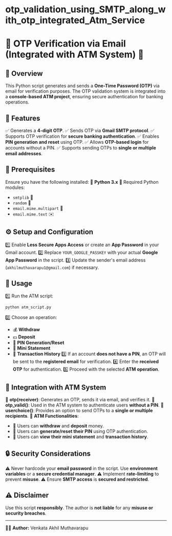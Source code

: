 # otp_validation_using_SMTP_along_with_otp_integrated_Atm_Service
# 🔐 OTP Verification via Email (Integrated with ATM System) 🏦

## 📌 Overview
This Python script generates and sends a **One-Time Password (OTP)** via email for verification purposes. The OTP validation system is integrated into a **console-based ATM project**, ensuring secure authentication for banking operations.

## 🚀 Features
✅ Generates a **4-digit OTP**.
✅ Sends OTP via **Gmail SMTP protocol**.
✅ Supports OTP verification for **secure banking authentication**.
✅ Enables **PIN generation and reset** using OTP.
✅ Allows **OTP-based login** for accounts without a PIN.
✅ Supports sending OTPs to **single or multiple email addresses**.

## 🔧 Prerequisites
Ensure you have the following installed:
🔹 **Python 3.x**
🔹 Required Python modules:
   - `smtplib` 📩
   - `random` 🎲
   - `email.mime.multipart` 📜
   - `email.mime.text` ✉️

## ⚙️ Setup and Configuration
1️⃣ Enable **Less Secure Apps Access** or create an **App Password** in your Gmail account.
2️⃣ Replace `YOUR_GOOGLE_PASSKEY` with your actual **Google App Password** in the script.
3️⃣ Update the sender's email address (`akhilmuthavarapu1@gmail.com`) if necessary.

## 🎯 Usage
1️⃣ Run the ATM script:
   ```bash
   python atm_script.py
   ```
2️⃣ Choose an operation:
   - 💰 **Withdraw**
   - 💵 **Deposit**
   - 🔑 **PIN Generation/Reset**
   - 📄 **Mini Statement**
   - 🔄 **Transaction History**
3️⃣ If an account **does not have a PIN**, an OTP will be sent to the **registered email** for verification.
4️⃣ Enter the **received OTP** for authentication.
5️⃣ Proceed with the selected **ATM operation**.

## 🔗 Integration with ATM System
🔹 **otp(receiver)**: Generates an OTP, sends it via email, and verifies it.
🔹 **otp_valid()**: Used in the ATM system to authenticate users **without a PIN**.
🔹 **userchoice()**: Provides an option to send OTPs to a **single or multiple recipients**.
🔹 **ATM Functionalities**:
   - 🏦 Users can **withdraw** and **deposit** money.
   - 🔑 Users can **generate/reset their PIN** using OTP authentication.
   - 📄 Users can **view their mini statement** and **transaction history**.

## 🔒 Security Considerations
⚠️ Never hardcode your **email password** in the script. Use **environment variables** or a **secure credential manager**.
⚠️ Implement **rate-limiting** to prevent **misuse**.
⚠️ Ensure **SMTP access** is **secured and restricted**.

## ⚠️ Disclaimer
Use this script **responsibly**. The author is **not liable** for any **misuse or security breaches**.

---
👨‍💻 **Author:** Venkata Akhil Muthavarapu



